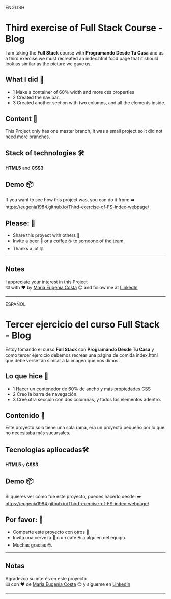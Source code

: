 ENGLISH

# Third exercise of Full Stack Course - Blog

I am taking the **Full Stack** course with **Programando Desde Tu Casa**  and as a third exercise we must recreated an index.html food page that it should look as similar as the picture we gave us.

## What I did 🚀
* 1 Make a container of 60% width and more css properties
* 2 Created the nav bar.
* 3 Created another section with two columns, and all the elements inside. 

## Content 🚀
This Project only has one master branch, it was a small project so it did not need more branches.

## Stack of technologies 🛠️

**HTML5** and **CSS3**

## Demo 📦
If you want to see how this project was, you can do it from:
:arrow_right: https://eugenia1984.github.io/Third-exercise-of-FS-index-webpage/


## Please: 🎁

* Share this proyect with others 📢
* Invite a beer 🍺 or a coffee ☕  to someone of the team. 
* Thanks a lot 🤓.

---
## Notes
I appreciate your interest in this Project <br/>
⌨️ with ❤️ by [María Eugenia Costa](https://github.com/eugenia1984) 😊 and follow me at [LinkedIn](http://www.linkedin.com/in/maríaeugeniacosta) 

---

ESPAÑOL


# Tercer ejercicio del curso Full Stack - Blog

Estoy tomando el curso **Full Stack** con **Programando Desde Tu Casa** y como tercer ejercicio debemos recrear una página de comida index.html que debe verse tan similar a la imagen que nos dimos.

## Lo que hice 🚀
* 1  Hacer un contenedor de 60% de ancho y más propiedades CSS
* 2  Creo la barra de navegación.
* 3  Creé otra sección con dos columnas, y todos los elementos adentro.

## Contenido 🚀
Este proyecto solo tiene una sola rama, era un proyecto pequeño por lo que no necesitaba más sucursales.

## Tecnologías apliocadas🛠️
**HTML5** y **CSS3**

## Demo 📦
Si quieres ver cómo fue este proyecto, puedes hacerlo desde:
:arrow_right: https://eugenia1984.github.io/Third-exercise-of-FS-index-webpage/

## Por favor: 🎁

* Comparte este proyecto con otros 📢
* Invita una cerveza 🍺 o un café ☕ a alguien del equipo.
* Muchas gracias 🤓.

---
## Notas
Agradezco su interés en este proyecto <br/>
⌨️ con ❤️ de [María Eugenia Costa](https://github.com/eugenia1984) 😊 y sígueme en [LinkedIn](http://www.linkedin.com/in/maríaeugeniacosta)

---

